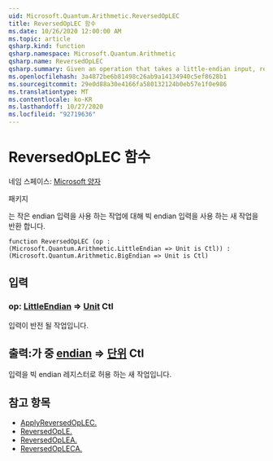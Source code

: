 ```yaml
---
uid: Microsoft.Quantum.Arithmetic.ReversedOpLEC
title: ReversedOpLEC 함수
ms.date: 10/26/2020 12:00:00 AM
ms.topic: article
qsharp.kind: function
qsharp.namespace: Microsoft.Quantum.Arithmetic
qsharp.name: ReversedOpLEC
qsharp.summary: Given an operation that takes a little-endian input, returns a new operation that takes a big-endian input.
ms.openlocfilehash: 3a4872be6b81498c26ab9a14134940c5ef8628b1
ms.sourcegitcommit: 29e0d88a30e4166fa580132124b0eb57e1f0e986
ms.translationtype: MT
ms.contentlocale: ko-KR
ms.lasthandoff: 10/27/2020
ms.locfileid: "92719636"
---
```

# <a name="reversedoplec-function"></a>ReversedOpLEC 함수

네임 스페이스: [Microsoft 양자](xref:Microsoft.Quantum.Arithmetic)

패키지 [](https://nuget.org/packages/)


는 작은 endian 입력을 사용 하는 작업에 대해 빅 endian 입력을 사용 하는 새 작업을 반환 합니다.

```qsharp
function ReversedOpLEC (op : (Microsoft.Quantum.Arithmetic.LittleEndian => Unit is Ctl)) : (Microsoft.Quantum.Arithmetic.BigEndian => Unit is Ctl)
```


## <a name="input"></a>입력

### <a name="op--littleendian--unit-ctl"></a>op: [LittleEndian](xref:Microsoft.Quantum.Arithmetic.LittleEndian) => [Unit](xref:microsoft.quantum.lang-ref.unit) Ctl

입력이 반전 될 작업입니다.



## <a name="output--bigendian--unit-ctl"></a>출력:가 중 [endian](xref:Microsoft.Quantum.Arithmetic.BigEndian) => [단위](xref:microsoft.quantum.lang-ref.unit) Ctl

입력을 빅 endian 레지스터로 허용 하는 새 작업입니다.

## <a name="see-also"></a>참고 항목

- [ApplyReversedOpLEC.](xref:Microsoft.Quantum.Arithmetic.ApplyReversedOpLEC)
- [ReversedOpLE.](xref:Microsoft.Quantum.Arithmetic.ReversedOpLE)
- [ReversedOpLEA.](xref:Microsoft.Quantum.Arithmetic.ReversedOpLEA)
- [ReversedOpLECA.](xref:Microsoft.Quantum.Arithmetic.ReversedOpLECA)